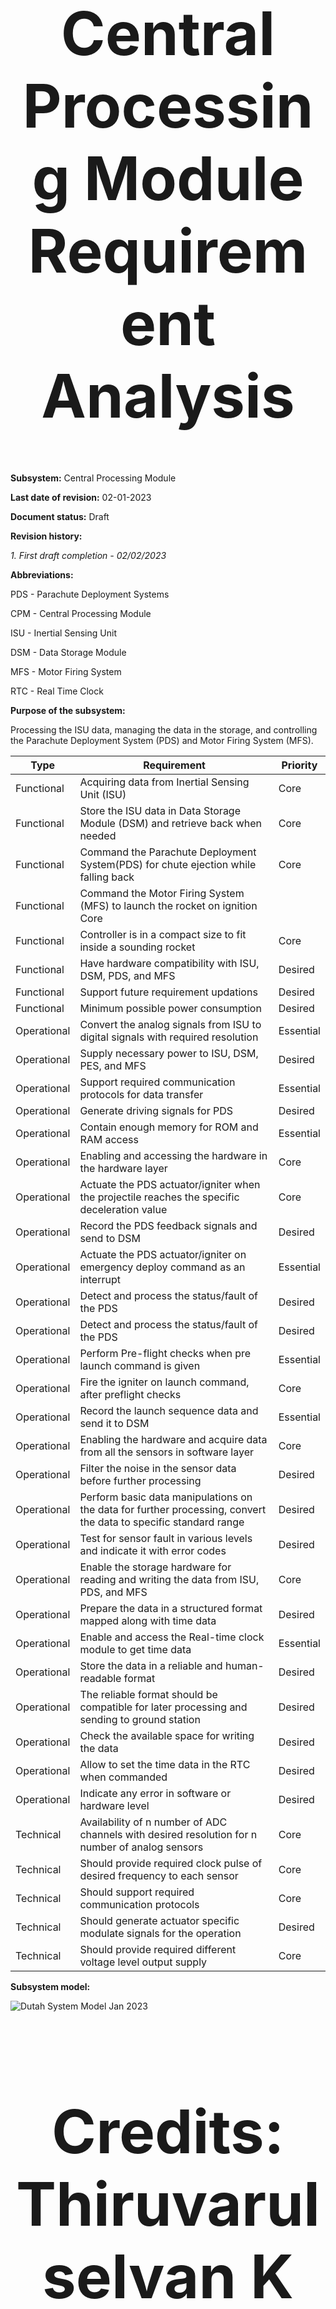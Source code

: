 <div align="center">
<h1 style="font-size:10vw">Central Processing Module Requirement Analysis</h1>

<div align="left">
  
**Subsystem:** Central Processing Module
  
**Last date of revision:** 02-01-2023
  
**Document status:** Draft

**Revision history:**
  
_1. First draft completion - 02/02/2023_

**Abbreviations:**
  
PDS - Parachute Deployment Systems
  
CPM - Central Processing Module
  
ISU - Inertial Sensing Unit
  
DSM - Data Storage Module
  
MFS - Motor Firing System
  
RTC - Real Time Clock

**Purpose of the subsystem:**
  
Processing the ISU data, managing the data in the storage, and controlling the Parachute Deployment System (PDS) and Motor Firing System (MFS).

  | Type  | Requirement | Priority |
| ------------- | ------------- | ------------- |
|Functional	|Acquiring data from Inertial Sensing Unit (ISU)	|Core|
|Functional|	Store the ISU data in Data Storage Module (DSM) and retrieve back when needed |	Core|
|Functional	|Command the Parachute Deployment System(PDS) for chute ejection while falling back|	Core|
|Functional	|Command the Motor Firing System (MFS) to launch the rocket on ignition	Core|
|Functional|	Controller is in a compact size to fit inside a sounding rocket	|Core|
|Functional|	Have hardware compatibility with ISU, DSM, PDS, and MFS|	Desired|
|Functional|	Support future requirement updations|	Desired|
|Functional|	Minimum possible power consumption	|Desired|
|Operational|	Convert the analog signals from ISU to digital signals with required resolution|	Essential|
|Operational|	Supply necessary power to ISU, DSM, PES, and MFS	|Desired|
|Operational|	Support required communication protocols for data transfer	|Essential|
|Operational|	Generate driving signals for PDS	|Desired|
|Operational|	Contain enough memory for ROM and RAM access	|Essential|
|Operational|	Enabling and accessing the hardware in the hardware layer	|Core|
|Operational|	Actuate the PDS actuator/igniter when the projectile reaches the specific deceleration value|	Core|
|Operational|	Record the PDS feedback signals and send to DSM|	Desired|
|Operational|	Actuate the PDS actuator/igniter on emergency deploy command as an interrupt|	Essential|
|Operational|	Detect and process the status/fault of the PDS|	Desired|
|Operational|	Detect and process the status/fault of the PDS	|Desired|
|Operational|	Perform Pre-flight checks when pre launch command is given	|Essential|
|Operational|	Fire the igniter on launch command, after preflight checks|	Core|
|Operational|	Record the launch sequence data and send it to DSM	|Essential|
|Operational|	Enabling the hardware and acquire data from all the sensors in software layer|	Core|
|Operational|	Filter the noise in the sensor data before further processing|	Desired|
|Operational|	Perform basic data manipulations on the data for further processing, convert the data to specific standard range	|Desired|
|Operational|	Test for sensor fault in various levels and indicate it with error codes	|Desired|
|Operational|	Enable the storage hardware for reading and writing the data from ISU, PDS, and MFS	|Core|
|Operational|	Prepare the data in a structured format mapped along with time data	|Desired|
|Operational|	Enable and access the Real-time clock module to get time data	|Essential|
|Operational|	Store the data in a reliable and human-readable format	|Desired|
|Operational|	The reliable format should be compatible for later processing and sending to ground station|	Desired|
|Operational|	Check the available space for writing the data	|Desired|
|Operational|	Allow to set the time data in the RTC when commanded	|Desired|
|Operational|	Indicate any error in software or hardware level	|Desired|
|Technical	|Availability of n number of ADC channels with desired resolution for n number of analog sensors|	Core|
|Technical|	Should provide required clock pulse of desired frequency  to each sensor|	Core|
|Technical|	Should support required communication protocols|	Core|
|Technical|	Should generate actuator specific modulate signals for the operation	|Desired|
|Technical|	Should provide required different voltage level output supply	|Core|

**Subsystem model:**

![Dutah System Model Jan 2023](https://user-images.githubusercontent.com/109530150/219958351-f7c2749f-0156-410c-bc6f-26a42b6d559e.jpeg)
<div align="center">
<h1 style="font-size:10vw">Credits: Thiruvarulselvan K</h1>

